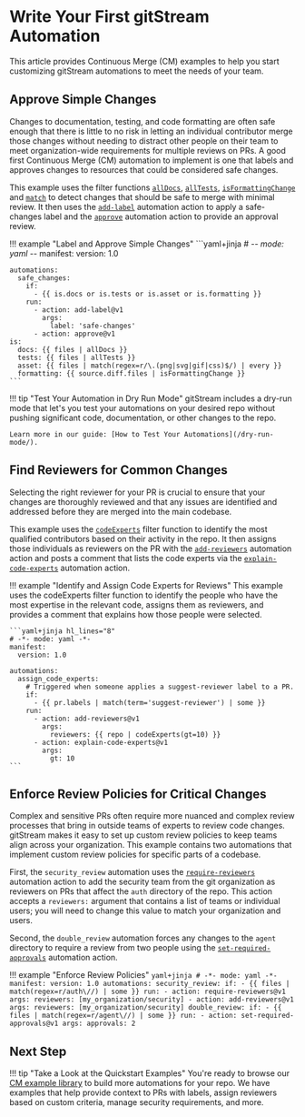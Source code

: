 # Write Your First gitStream Automation
This article provides Continuous Merge (CM) examples to help you start customizing gitStream automations to meet the needs of your team.
## Approve Simple Changes
Changes to documentation, testing, and code formatting are often safe enough that there is little to no risk in letting an individual contributor merge those changes without needing to distract other people on their team to meet organization-wide requirements for multiple reviews on PRs. A good first Continuous Merge (CM) automation to implement is one that labels and approves changes to resources that could be considered safe changes.

This example uses the filter functions [`allDocs`](/filter-functions/#alldocs), [`allTests`](/filter-functions/#alltests), [`isFormattingChange`](/filter-functions/#isformattingchange) and [`match`](/filter-functions/#match) to detect changes that should be safe to merge with minimal review. It then uses the [`add-label`](/automation-actions/#add-label) automation action to apply a safe-changes label and the [`approve`](/automation-actions/#approve) automation action to provide an approval review.

!!! example "Label and Approve Simple Changes"
    ```yaml+jinja
    # -*- mode: yaml -*-
    manifest:
      version: 1.0
      
    automations:
      safe_changes:
        if:
          - {{ is.docs or is.tests or is.asset or is.formatting }}
        run: 
          - action: add-label@v1
            args:
              label: 'safe-changes'
          - action: approve@v1
    is:
      docs: {{ files | allDocs }}
      tests: {{ files | allTests }}
      asset: {{ files | match(regex=r/\.(png|svg|gif|css)$/) | every }}
      formatting: {{ source.diff.files | isFormattingChange }}
    ```

!!! tip "Test Your Automation in Dry Run Mode"
    gitStream includes a dry-run mode that let's you test your automations on your desired repo without pushing significant code, documentation, or other changes to the repo. 
    
    Learn more in our guide: [How to Test Your Automations](/dry-run-mode/).

## Find Reviewers for Common Changes

Selecting the right reviewer for your PR is crucial to ensure that your changes are thoroughly reviewed and that any issues are identified and addressed before they are merged into the main codebase. 

This example uses the [`codeExperts`](/filter-functions/#codeexperts) filter function to identify the most qualified contributors based on their activity in the repo. It then assigns those individuals as reviewers on the PR with the [`add-reviewers`](/automation-actions/#add-reviewers) automation action and posts a comment that lists the code experts via the [`explain-code-experts`](/automation-actions/#explain-code-experts) automation action.

!!! example "Identify and Assign Code Experts for Reviews"
    This example uses the codeExperts filter function to identify the people who have the most expertise in the relevant code, assigns them as reviewers, and provides a comment that explains how those people were selected.
    
    ```yaml+jinja hl_lines="8"
    # -*- mode: yaml -*-
    manifest:
      version: 1.0

    automations:
      assign_code_experts:
        # Triggered when someone applies a suggest-reviewer label to a PR.
        if: 
          - {{ pr.labels | match(term='suggest-reviewer') | some }}
        run:
          - action: add-reviewers@v1
            args:
              reviewers: {{ repo | codeExperts(gt=10) }}
          - action: explain-code-experts@v1 
            args:
              gt: 10 
    ```

## Enforce Review Policies for Critical Changes
Complex and sensitive PRs often require more nuanced and complex review processes that bring in outside teams of experts to review code changes. gitStream makes it easy to set up custom review policies to keep teams align across your organization. This example contains two automations that implement custom review policies for specific parts of a codebase. 

First, the `security_review` automation uses the [`require-reviewers`](/automation-actions/#require-reviewers) automation action to add the security team from the git organization as reviewers on PRs that affect the `auth` directory of the repo. This action accepts a `reviewers:` argument that contains a list of teams or individual users; you will need to change this value to match your organization and users.

Second, the `double_review` automation forces any changes to the `agent` directory to require a review from two people using the [`set-required-approvals`](/automation-actions/#set-required-approvals) automation action.

!!! example "Enforce Review Policies"
    ```yaml+jinja
    # -*- mode: yaml -*-
    manifest:
      version: 1.0
    automations:
      security_review:
        if:
          - {{ files | match(regex=r/auth\//) | some }}
        run:
          - action: require-reviewers@v1
            args:
              reviewers: [my_organization/security]
          - action: add-reviewers@v1
            args:
              reviewers: [my_organization/security]
      double_review:
        if:
          - {{ files | match(regex=r/agent\//) | some }}
        run:
          - action: set-required-approvals@v1
            args:
              approvals: 2
    ```

## Next Step
!!! tip "Take a Look at the Quickstart Examples"
    You're ready to browse our [CM example library](/examples) to build more automations for your repo. We have examples that help provide context to PRs with labels, assign reviewers based on custom criteria, manage security requirements, and more.
